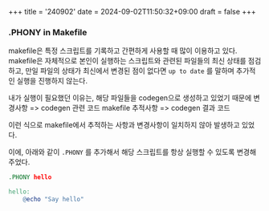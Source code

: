 +++
title = '240902'
date = 2024-09-02T11:50:32+09:00
draft = false
+++

### .PHONY in Makefile

makefile은 특정 스크립트를 기록하고 간편하게 사용할 때 많이 이용하고 있다.
makefile은 자체적으로 본인이 실행하는 스크립트와 관련된 파일들의 최신 상태를 점검하고, 만일 파일의 상태가 최신에서 변경된 점이 없다면 `up to date` 를 말하며 추가적인 실행을 진행하지 않는다.

내가 실행이 필요했던 이유는, 해당 파일들을 codegen으로 생성하고 있었기 때문에
변경사항 => codegen 관련 코드
makefile 추적사항 => codegen 결과 코드 

이런 식으로 makefile에서 추적하는 사항과 변경사항이 일치하지 않아 발생하고 있었다.

이에, 아래와 같이 `.PHONY` 를 추가해서 해당 스크립트를 항상 실행할 수 있도록 변경해주었다.

```makefile
.PHONY hello

hello:
    @echo "Say hello"
```
